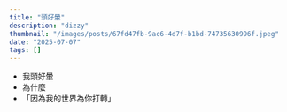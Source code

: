 ```yaml
---
title: "頭好暈"
description: "dizzy"
thumbnail: "/images/posts/67fd47fb-9ac6-4d7f-b1bd-74735630996f.jpeg"
date: "2025-07-07"
tags: []
---
```

- 我頭好暈
- 為什麼
- 「因為我的世界為你打轉」
